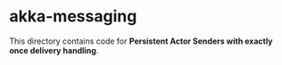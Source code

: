 akka-messaging
==============

This directory contains code for **Persistent Actor Senders with exactly once delivery handling**.
